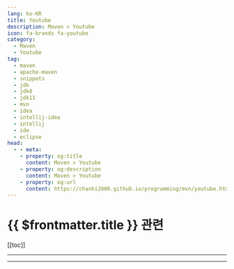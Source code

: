 ```yaml
---
lang: ko-KR
title: Youtube
description: Maven > Youtube
icon: fa-brands fa-youtube
category:
  - Maven
  - Youtube
tag: 
  - maven
  - apache-maven
  - snippets
  - jdk
  - jdk8
  - jdk11
  - mvn
  - idea
  - intellij-idea
  - intellij
  - ide
  - eclipse
head:
  - - meta:
    - property: og:title
      content: Maven > Youtube
    - property: og:description
      content: Maven > Youtube
    - property: og:url
      content: https://chanhi2000.github.io/programming/mvn/youtube.html
---
```


# {{ $frontmatter.title }} 관련

[[toc]]

---

<MyYouTubeItems jsonName="yu-DevelopIntelligence" /><!-- DevelopIntelligence -->
<MyYouTubeItems jsonName="yu-joeappleton3479" /><!-- joe Appleton -->

---

<TagLinks />